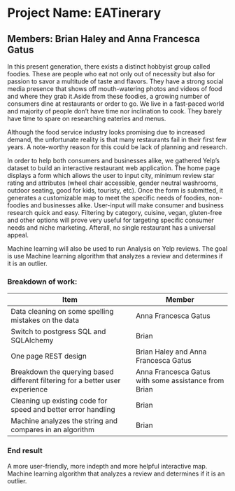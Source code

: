 # Project Name: EATinerary
## Members: Brian Haley and Anna Francesca Gatus

In this present generation, there exists a distinct hobbyist group called foodies. These are people who eat not only out of necessity but also for passion to savor a multitude of taste and flavors. They have a strong social media presence that shows off mouth-watering photos and videos of food and where they grab it.Aside from these foodies, a growing number of consumers dine at restaurants or order to go. We live in a fast-paced world and majority of people don’t have time nor inclination to cook. They barely have time to spare on researching eateries and menus. 

Although the food service industry looks promising due to increased demand, the unfortunate reality is that many restaurants fail in their first few years. A note-worthy reason for this could be lack of planning and research. 

In order to help both consumers and businesses alike, we gathered Yelp’s dataset to build an interactive restaurant web application. The home page displays a form which allows the user to input city, minimum review star rating and attributes (wheel chair accessible, gender neutral washrooms, outdoor seating, good for kids, touristy, etc). Once the form is submitted, it generates a customizable map to meet the specific needs of foodies, non-foodies and businesses alike. User-input will make consumer and business research quick and easy. Filtering by category, cuisine, vegan, gluten-free and other options will prove very useful for targeting specific consumer needs and niche marketing. Afterall, no single restaurant has a universal appeal. 

Machine learning will also be used to run Analysis on Yelp reviews. The goal is use Machine learning algorithm that analyzes a review and determines if it is an outlier. 

### Breakdown of work:
| Item  | Member |
| ------------- | ------------- |
| Data cleaning on some spelling mistakes on the data  | Anna Francesca Gatus  |
| Switch to postgress SQL and SQLAlchemy  | Brian  |
| One page REST design | Brian Haley and Anna Francesca Gatus |
| Breakdown the querying based different filtering for a better user experience | Anna Francesca Gatus with some assistance from Brian |
| Cleaning up existing code for speed and better error handling | Brian |
| Machine analyzes the string and compares in an algorithm | Brian |

### End result
A more user-friendly, more indepth and more helpful interactive map.
Machine learning algorithm that analyzes a review and determines if it is an outlier. 
